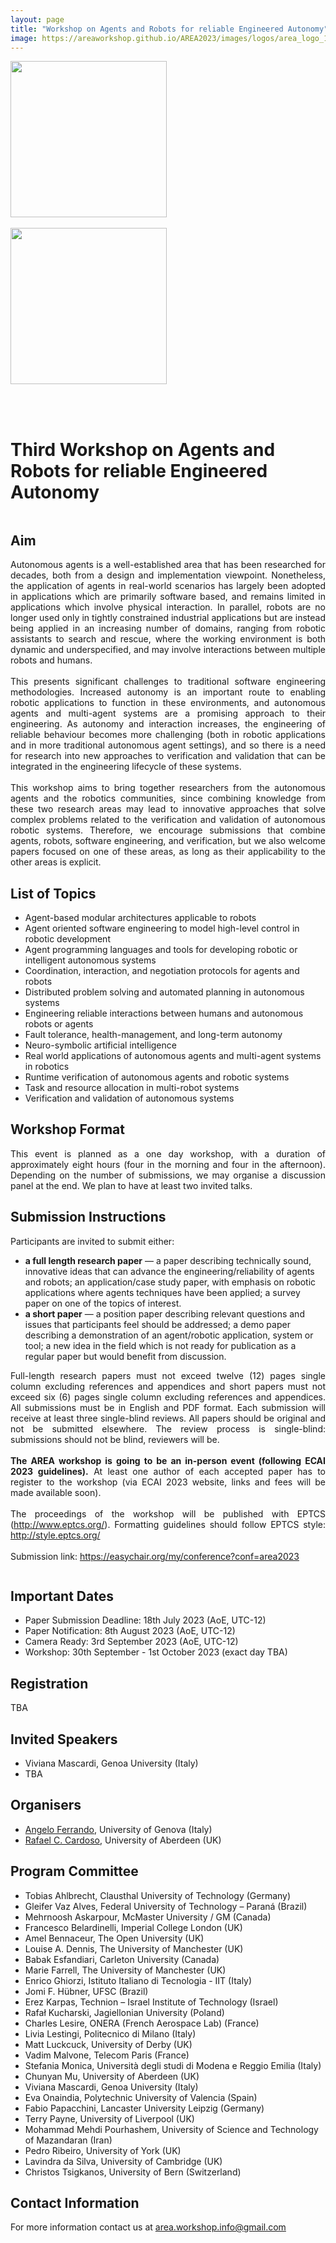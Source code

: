 ```yaml
---
layout: page
title: "Workshop on Agents and Robots for reliable Engineered Autonomy"
image: https://areaworkshop.github.io/AREA2023/images/logos/area_logo_1.png
---
```


<div class="columns large-7" >
<div markdown="1">


<div>
<a href="https://areaworkshop.github.io/" target="_blank"><img src="https://areaworkshop.github.io/AREA2023/images/logos/area_logo_1.png" style="width:250px"/></a>
</div>

</div>
</div>

<div class="columns large-5" >
<div markdown="1">
<br />
<div>
<a href="https://ecai2023.eu/" target="_blank"><img src="https://areaworkshop.github.io/AREA2023/images/logos/ecailogo.png" style="width:250px"/></a>
</div>

</div>
</div>

<br />&nbsp;



# Third Workshop on Agents and Robots for reliable Engineered Autonomy

<div class="columns large-7" >
<div markdown="1">
  
## Aim

<p align="justify">
Autonomous agents is a well-established area that has been researched for decades, both from a design and implementation viewpoint. Nonetheless, the application of agents in real-world scenarios has largely been adopted in applications which are primarily software based, and remains limited in applications which involve physical interaction. In parallel, robots are no longer used only in tightly constrained industrial applications but are instead being applied in an increasing number of domains, ranging from robotic assistants to search and rescue, where the working environment is both dynamic and underspecified, and may involve interactions between multiple robots and humans.<br>
<br>
  This presents significant challenges to traditional software engineering methodologies. Increased autonomy is an important route to enabling robotic applications to function in these environments, and autonomous agents and multi-agent systems are a promising approach to their engineering. As autonomy and interaction increases, the engineering of reliable behaviour becomes more challenging (both in robotic applications and in more traditional autonomous agent settings), and so there is a need for research into new approaches to verification and validation that can be integrated in the engineering lifecycle of these systems.<br>
<br>
  This workshop aims to bring together researchers from the autonomous agents and the robotics communities, since combining knowledge from these two research areas may lead to innovative approaches that solve complex problems related to the verification and validation of autonomous robotic systems. Therefore, we encourage submissions that combine agents, robots, software engineering, and verification, but we also welcome papers focused on one of these areas, as long as their applicability to the other areas is explicit.
</p>

## List of Topics

<ul>
   <li> Agent-based modular architectures applicable to robots </li>
   <li> Agent oriented software engineering to model high-level control in robotic development </li>
   <li> Agent programming languages and tools for developing robotic or intelligent autonomous systems</li>
   <li> Coordination, interaction, and negotiation protocols for agents and robots</li>
   <li> Distributed problem solving and automated planning in autonomous systems</li>
   <li> Engineering reliable interactions between humans and autonomous robots or agents</li>
   <li> Fault tolerance, health-management, and long-term autonomy</li>
   <li> Neuro-symbolic artificial intelligence</li>
   <li> Real world applications of autonomous agents and multi-agent systems in robotics</li>
   <li> Runtime verification of autonomous agents and robotic systems</li>
   <li> Task and resource allocation in multi-robot systems</li>
   <li> Verification and validation of autonomous systems</li>
</ul>


## Workshop Format

<p align="justify">
This event is planned as a one day workshop, with a duration of approximately eight hours (four in the morning and four in the afternoon). Depending on the number of submissions, we may organise a discussion panel at the end. We plan to have at least two invited talks.
</p>

## Submission Instructions

<p align="justify">
Participants are invited to submit either:
<ul>
  <li><b>a full length research paper</b>
    &mdash;
    a paper describing technically sound, innovative ideas that can advance the engineering/reliability of agents and robots; an application/case study paper, with emphasis on robotic applications where agents techniques have been applied; a survey paper on one of the topics of interest.</li>
  <li><b>a short paper</b>
    &mdash;
    a position paper describing relevant questions and issues that participants feel should be addressed; a demo paper describing a demonstration of an agent/robotic application, system or tool; a new idea in the field which is not ready for publication as a regular paper but would benefit from discussion.</li>
</ul>
</p>
<p align="justify">
Full-length research papers must not exceed twelve (12) pages single column excluding references and appendices and short papers must not exceed six (6) pages single column excluding references and appendices. All submissions must be in English and PDF format.
Each submission will receive at least three single-blind reviews. All papers should be original and not be submitted elsewhere. The review process is single-blind: submissions should not be blind, reviewers will be.
<br><br>
<b>The AREA workshop is going to be an in-person event (following ECAI 2023 guidelines).</b> At least one author of each accepted paper has to register to the workshop (via ECAI 2023 website, links and fees will be made available soon).
<br><br>
The proceedings of the workshop will be published with EPTCS (<a href="http://www.eptcs.org/">http://www.eptcs.org/</a>). Formatting guidelines should follow EPTCS style: <a href="http://style.eptcs.org/">http://style.eptcs.org/</a>
<br><br>
Submission link: <a href="https://easychair.org/my/conference?conf=area2023">https://easychair.org/my/conference?conf=area2023</a>
</p>



</div>
</div>

<div class="columns large-5" >
<div markdown="1">


## Important Dates

<ul>
  <li>Paper Submission Deadline: 18th July 2023 (AoE, UTC-12)</li> 
  <li>Paper Notification: 8th August 2023 (AoE, UTC-12)</li>
  <li>Camera Ready: 3rd September 2023 (AoE, UTC-12)</li>
  <li>Workshop: 30th September - 1st October 2023 (exact day TBA)</li>
</ul>
  

## Registration
TBA
<!---
  Please register at <a href="https://ijcai-22.org/register/" target="_blank">https://ijcai-22.org/register/</a>, and make sure that you select and add W06 under Select Workshop in WORKSHOPS & TUTORIALS
--->

## Invited Speakers
<ul>
  <li>Viviana Mascardi, Genoa University (Italy)</li>
  <li>TBA</li>
</ul>

## Organisers

<ul>
  <li><a href="https://angeloferrando.github.io/website/" target="_blank">Angelo Ferrando</a>, University of Genova (Italy)</li>
  <li><a href="https://rafaelcaue.github.io/" target="_blank">Rafael C. Cardoso</a>, University of Aberdeen (UK)</li>
</ul>

## Program Committee
<ul>
  <li>Tobias Ahlbrecht, Clausthal University of Technology (Germany)</li>
<li>Gleifer Vaz Alves, Federal University of Technology – Paraná (Brazil)</li>
<li>Mehrnoosh Askarpour, McMaster University / GM (Canada)</li>
  <li>Francesco	Belardinelli, Imperial College London (UK)</li>
  <li>Amel Bennaceur, The Open University (UK)</li>
 <!--- <li>Daniela Briola, University of Milano Bicocca (Italy)</li> --->
  <li> Louise A. Dennis, The University of Manchester (UK)</li>
  <li>Babak Esfandiari, Carleton University (Canada)</li>
  <li>Marie Farrell, The University of Manchester (UK)</li>
  <li>Enrico Ghiorzi, Istituto Italiano di Tecnologia - IIT (Italy)</li>
<li>Jomi F. Hübner, UFSC (Brazil)</li>
  <li>Erez Karpas, Technion – Israel Institute of Technology (Israel)</li>
  <li>Rafał	Kucharski, Jagiellonian University (Poland)</li>
  <li>Charles Lesire, ONERA (French Aerospace Lab) (France)</li>
  <li>Livia Lestingi, Politecnico di Milano (Italy)</li>
  <li>Matt Luckcuck, University of Derby (UK)</li> 
  <li>Vadim Malvone, Telecom Paris (France)</li>
  <li>Stefania Monica, Università degli studi di Modena e Reggio Emilia (Italy)</li>
  <li>Chunyan Mu, University of Aberdeen (UK)</li>
  <li>Viviana Mascardi, Genoa University (Italy)</li>
  <!---<li>Claudio Menghi, McMaster University (Canada)</li>--->
<li>Eva Onaindia, Polytechnic University of Valencia (Spain)</li>
<!---<li>Fabrizio Pastore, SnT Centre for Security Reliability and Trust (Luxembourg)</li>--->
  <li>Fabio Papacchini, Lancaster University Leipzig (Germany)</li>
  <li>Terry Payne, University of Liverpool (UK)</li>
  <li>Mohammad Mehdi Pourhashem, University of Science and Technology of Mazandaran (Iran)</li>
<li>Pedro Ribeiro, University of York (UK)</li>
<!-- <li>Alessandro Ricci, University of Bologna (Italy)</li> 
  <li>Matteo Rossi, Politecnico di Milano (Italy)</li>-->
  <li>Lavindra da Silva, University of Cambridge (UK)</li>
<li>Christos Tsigkanos, University of Bern (Switzerland)</li>
</ul>

## Contact Information

For more information contact us at <a href="mailto:area.workshop.info@gmail.com">area.workshop.info@gmail.com</a>

</div>
</div>
